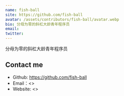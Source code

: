 ```yaml
---
name: fish-ball
site: https://github.com/fish-ball
avatar: /assets/contributors/fish-ball/avatar.webp
bio: 分母为零的斜杠大龄青年程序员
email: 
twitter: 
---
```


分母为零的斜杠大龄青年程序员

## Contact me

- Github: <https://github.com/fish-ball>
- Email：<>
- Website: <>
